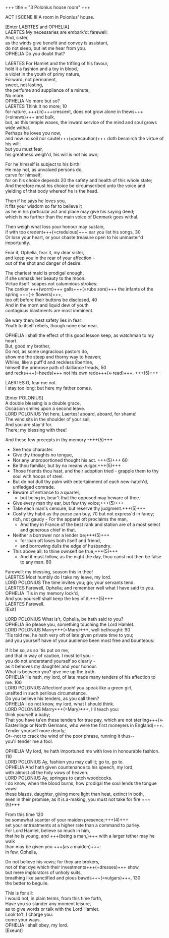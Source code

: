 +++
title = "3 Polonius house room"
+++

ACT I SCENE III 	A room in Polonius' house.	   

[Enter LAERTES and OPHELIA]  
LAERTES	My necessaries are embark'd: farewell:  
And, sister,  
as the winds give benefit and convoy is assistant,  
do not sleep, but let me hear from you.  
OPHELIA	Do you doubt that?  

LAERTES	For Hamlet and the trifling of his favour,  
hold it a fashion and a toy in blood,  
a violet in the youth of primy nature,  
Forward, not permanent,  
sweet, not lasting,  
the perfume and suppliance of a minute;  
No more.  
OPHELIA	No more but so?  
LAERTES	Think it no more;	10  
for nature, +++(in)+++crescent, does not grow alone in thews+++(=sinews)+++ and bulk,   
but, as this temple waxes, the inward service of the mind and soul grows wide withal.  
Perhaps he loves you now,  
and now no soil nor cautel+++(=precaution)+++ doth besmirch the virtue of his will:  
but you must fear,  
his greatness weigh'd, his will is not his own;  

For he himself is subject to his birth:  
He may not, as unvalued persons do,  
carve for himself;  
for on his choice depends	20 the safety and health of this whole state;  
And therefore must his choice be circumscribed unto the voice and  
yielding of that body whereof he is the head.  

Then if he says he loves you,  
it fits your wisdom so far to believe it  
as he in his particular act and place may give his saying deed;  
which is no further than the main voice of Denmark goes withal.  

Then weigh what loss your honour may sustain,  
if with too credent+++(=credulous)+++ ear you list his songs,	30  
Or lose your heart, or your chaste treasure open to his unmaster'd importunity.  

Fear it, Ophelia, fear it, my dear sister,  
and keep you in the rear of your affection -  
out of the shot and danger of desire.  

The chariest maid is prodigal enough,  
if she unmask her beauty to the moon:  
Virtue itself 'scapes not calumnious strokes:  
The canker +++(worm)+++ galls+++(=rubs sore)+++ the infants of the spring +++(→ flowers)+++,  
too oft before their buttons be disclosed,	40  
And in the morn and liquid dew of youth  
contagious blastments are most imminent.  

Be wary then; best safety lies in fear:  
Youth to itself rebels, though none else near.  

OPHELIA	I shall the effect of this good lesson keep, as watchman to my heart.  
But, good my brother,  
Do not, as some ungracious pastors do,  
show me the steep and thorny way to heaven;  
Whiles, like a puff'd and reckless libertine,  
himself the primrose path of dalliance treads,	50  
and recks+++(=heeds)+++ not his own rede+++(←read)+++.  +++(5)+++

LAERTES	O, fear me not.  
I stay too long: but here my father comes.  

[Enter POLONIUS]  
A double blessing is a double grace,  
Occasion smiles upon a second leave.  
LORD POLONIUS	Yet here, Laertes! aboard, aboard, for shame!  
The wind sits in the shoulder of your sail,  
And you are stay'd for.  
There; my blessing with thee!  

And these few precepts in thy memory -+++(5)+++  

- See thou character.  
- Give thy thoughts no tongue,  
- Nor any unproportioned thought his act. +++(5)+++	60  
- Be thou familiar, but by no means vulgar.+++(5)+++  
- Those friends thou hast, and their adoption tried - grapple them to thy soul with hoops of steel.  
- But do not dull thy palm with entertainment of each new-hatch'd, unfledged comrade.  
- Beware of entrance to a quarrel,  
  - but being in, bear't that the opposed may beware of thee.  
- Give every man thy ear, but few thy voice;+++(5)+++  
- Take each man's censure, but reserve thy judgment.+++(5)+++  
- Costly thy habit as thy purse can buy,	70 but not express'd in fancy; rich, not gaudy - For the apparel oft proclaims the man,  
  - And they in France of the best rank and station are of a most select and generous chief in that.  
- Neither a borrower nor a lender be;+++(5)+++  
  - for loan oft loses both itself and friend,
  - and borrowing dulls the edge of husbandry.  
- This above all: to thine ownself be true,+++(5)+++  
  - And it must follow, as the night the day, thou canst not then be false to any man.	80  

Farewell: my blessing, season this in thee!  
LAERTES	Most humbly do I take my leave, my lord.  
LORD POLONIUS	The time invites you; go; your servants tend.  
LAERTES	Farewell, Ophelia; and remember well what I have said to you.  
OPHELIA	'Tis in my memory lock'd,  
And you yourself shall keep the key of it.+++(5)+++  
LAERTES	Farewell.  
[Exit]  

LORD POLONIUS	What is't, Ophelia, be hath said to you?  
OPHELIA	So please you, something touching the Lord Hamlet.  
LORD POLONIUS	Marry+++(=Mary)+++, well bethought:	90  
'Tis told me, he hath very oft of late given private time to you;  
and you yourself have of your audience been most free and bounteous:  

If it be so, as so 'tis put on me,  
and that in way of caution, I must tell you -  
you do not understand yourself so clearly -  
as it behoves my daughter and your honour.  
What is between you? give me up the truth.  
OPHELIA	He hath, my lord, of late made many tenders of his affection to me.	100  
LORD POLONIUS	Affection! pooh! you speak like a green girl,  
unsifted in such perilous circumstance.  
Do you believe his tenders, as you call them?  
OPHELIA	I do not know, my lord, what I should think.  
LORD POLONIUS	Marry+++(=Mary)+++, I'll teach you:  
think yourself a baby;  
That you have ta'en these tenders for true pay, which are not sterling+++(← Easterlings or North Germans, who were the first moneyers in England)+++.  
Tender yourself more dearly;  
Or--not to crack the wind of the poor phrase, running it thus--  
you'll tender me a fool.  

OPHELIA	My lord, he hath importuned me with love in honourable fashion.	110  
LORD POLONIUS	Ay, fashion you may call it; go to, go to.  
OPHELIA	And hath given countenance to his speech, my lord,  
with almost all the holy vows of heaven.  
LORD POLONIUS	Ay, springes to catch woodcocks.  
I do know, when the blood burns, how prodigal the soul lends the tongue vows:  
these blazes, daughter, giving more light than heat, extinct in both,  
even in their promise, as it is a-making, you must not take for fire.+++(5)+++  

From this time	120  
be somewhat scanter of your maiden presence;+++(4)+++  
set your entreatments at a higher rate than a command to parley.  
For Lord Hamlet, believe so much in him,  
that he is young, and +++(being a man,)+++ with a larger tether may he walk  
than may be given you +++(as a maiden)+++:  
in few, Ophelia,  

Do not believe his vows; for they are brokers,  
not of that dye which their investments+++(=dresses)+++ show,  
but mere implorators of unholy suits,  
breathing like sanctified and pious bawds+++(=vulgars)+++,	130  
the better to beguile.  

This is for all:  
I would not, in plain terms, from this time forth,  
Have you so slander any moment leisure,  
as to give words or talk with the Lord Hamlet.  
Look to't, I charge you:  
come your ways.  
OPHELIA	I shall obey, my lord.  
[Exeunt]  